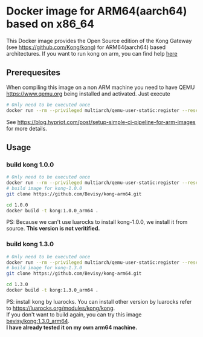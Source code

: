 # Docker image for ARM64(aarch64) based on x86_64
This Docker image provides the Open Source edition of the Kong Gateway (see
 https://github.com/Kong/kong) for ARM64(aarch64) based architectures.
If you want to run kong on arm, you can find help [here](https://github.com/svenwal/kong-arm)

## Prerequesites
When compiling this image on a non ARM machine you need to have QEMU https://www.qemu.org being installed and activated.
Just execute
```bash
# Only need to be executed once
docker run --rm --privileged multiarch/qemu-user-static:register --reset
```
See https://blog.hypriot.com/post/setup-simple-ci-pipeline-for-arm-images for more details.

## Usage
### build kong 1.0.0
```bash
# Only need to be executed once
docker run --rm --privileged multiarch/qemu-user-static:register --reset
# build image for kong-1.0.0
git clone https://github.com/Bevisy/kong-arm64.git

cd 1.0.0
docker build -t kong:1.0.0_arm64 .
```
PS: Because we can't use luarocks to install kong-1.0.0, we install it from
 source.
 **This version is not veritified.**


### build kong 1.3.0
```bash
# Only need to be executed once
docker run --rm --privileged multiarch/qemu-user-static:register --reset
# build image for kong-1.3.0
git clone https://github.com/Bevisy/kong-arm64.git

cd 1.3.0
docker build -t kong:1.3.0_arm64 .
```
PS: install kong by luarocks. You can install other version by luarocks refer
 to https://luarocks.org/modules/kong/kong.  
 If you don't want to build again, you can try this image [bevisy/kong:1.3.0_arm64](https://hub.docker.com/layers/bevisy/kong/1.3.0_arm64/images/sha256-b00a0b13b9c9d6ac217009d57d000942cdc423da9d855919b7d4cb96829deb76).   
 **I have already tested it on my own arm64 machine.**
